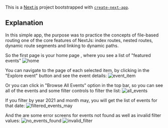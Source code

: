 This is a [Next.js](https://nextjs.org/) project bootstrapped with [`create-next-app`](https://github.com/vercel/next.js/tree/canary/packages/create-next-app).

## Explanation

In this simple app, the purpose was to practice the concepts of file-based routing one of the core features of NextJs: index routes, nested routes, dynamic route segments and linking to dynamic paths.

So the first page is your home page , where you see a list of "featured events"
![home](https://user-images.githubusercontent.com/84020433/211227848-ab1be4e4-e435-406e-a709-14fdf666dbfa.PNG)

You can navigate to the page of each selected item, by clicking in the "Explore event" button and see the event details:
![event_item](https://user-images.githubusercontent.com/84020433/211227897-31c50179-a113-4bf1-8f86-48f70aa22ab7.PNG)

Or you can click in "Browse All Events" option in the top bar, so you can see all of the events and some filter controls to filter the list:
![all_events](https://user-images.githubusercontent.com/84020433/211227951-1d1f60d5-fac4-47de-9b2b-80d720668582.PNG)

If you filter by year 2021 and month may, you will get the list of events for that date:
![filtered_events_may](https://user-images.githubusercontent.com/84020433/211227988-0c2ef938-529c-428f-940d-7e584c8b0112.PNG)

And the are some error screens for events not found as well as invalid filter values:
![no_events_found](https://user-images.githubusercontent.com/84020433/211228024-da07dff2-d6f9-4294-9fa7-602ccd2e1e5d.PNG)
![invalid_filter](https://user-images.githubusercontent.com/84020433/211228029-0b52b2be-cc7f-4fe4-9a3d-bfb23ce0435f.PNG)
